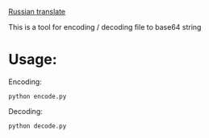 [Russian translate](https://github.com/Pasa7777/base64-file-encoder/blob/main/README_russian.md)

This is a tool for encoding / decoding file to base64 string

# Usage:
Encoding:
  ```
python encode.py
```
Decoding:
  ```
python decode.py
```
